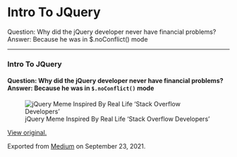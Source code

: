 # Intro To JQuery

Question: Why did the jQuery developer never have financial problems? Answer: Because he was in $.noConflict() mode

---

### Intro To JQuery 

#### Question: Why did the jQuery developer never have financial problems? Answer: Because he was in `$.noConflict()` mode

<figure><img src="https://cdn-images-1.medium.com/max/800/1*1lio0Ku56gqNhvKfgj3FLA.png" alt="jQuery Meme Inspired By Real Life ‘Stack Overflow Developers’" class="graf-image" /><figcaption>jQuery Meme Inspired By Real Life ‘Stack Overflow Developers’</figcaption></figure>

[View original.](https://medium.com/p/e6d226a0e1da)

Exported from [Medium](https://medium.com) on September 23, 2021.
